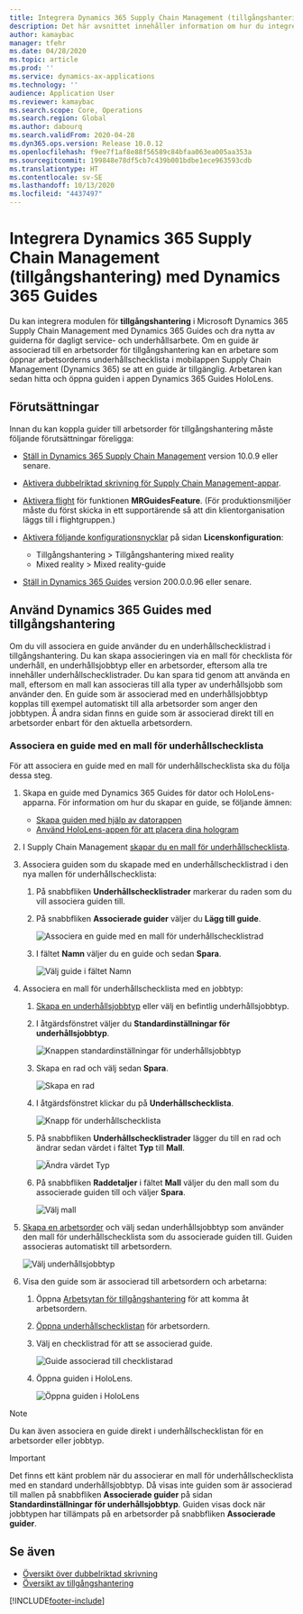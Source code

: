 ```yaml
---
title: Integrera Dynamics 365 Supply Chain Management (tillgångshantering) med Dynamics 365 Guides
description: Det här avsnittet innehåller information om hur du integrerar modulen för tillgångshantering i Microsoft Dynamics 365 Supply Chain Management med Dynamics 365 Guides och drar nytta av guiderna för dagligt service- och underhållsarbete.
author: kamaybac
manager: tfehr
ms.date: 04/28/2020
ms.topic: article
ms.prod: ''
ms.service: dynamics-ax-applications
ms.technology: ''
audience: Application User
ms.reviewer: kamaybac
ms.search.scope: Core, Operations
ms.search.region: Global
ms.author: dabourq
ms.search.validFrom: 2020-04-28
ms.dyn365.ops.version: Release 10.0.12
ms.openlocfilehash: f9ee7f1af8e88f56589c84bfaa063ea005aa353a
ms.sourcegitcommit: 199848e78df5cb7c439b001bdbe1ece963593cdb
ms.translationtype: HT
ms.contentlocale: sv-SE
ms.lasthandoff: 10/13/2020
ms.locfileid: "4437497"
---
```

# <a name="integrate-dynamics-365-supply-chain-management-asset-management-with-dynamics-365-guides"></a>Integrera Dynamics 365 Supply Chain Management (tillgångshantering) med Dynamics 365 Guides

Du kan integrera modulen för **tillgångshantering** i Microsoft Dynamics 365 Supply Chain Management med Dynamics 365 Guides och dra nytta av guiderna för dagligt service- och underhållsarbete. Om en guide är associerad till en arbetsorder för tillgångshantering kan en arbetare som öppnar arbetsorderns underhållschecklista i mobilappen Supply Chain Management (Dynamics 365) se att en guide är tillgänglig. Arbetaren kan sedan hitta och öppna guiden i appen Dynamics 365 Guides HoloLens.

## <a name="prerequisites"></a>Förutsättningar

Innan du kan koppla guider till arbetsorder för tillgångshantering måste följande förutsättningar föreligga:

- [Ställ in Dynamics 365 Supply Chain Management](../../fin-ops-core/fin-ops/index.md) version 10.0.9 eller senare.
- [Aktivera dubbelriktad skrivning för Supply Chain Management-appar](../../fin-ops-core/dev-itpro/data-entities/dual-write/enable-dual-write.md).
- [Aktivera flight](../../fin-ops-core/dev-itpro/data-entities/data-entities-data-packages.md#features-flighted-in-data-management-and-enabling-flighted-features) för funktionen **MRGuidesFeature**. (För produktionsmiljöer måste du först skicka in ett supportärende så att din klientorganisation läggs till i flightgruppen.)
- [Aktivera följande konfigurationsnycklar](https://docs.microsoft.com/dynamicsax-2012/appuser-itpro/license-code-and-configuration-key-reference) på sidan **Licenskonfiguration**:

    - Tillgångshantering \> Tillgångshantering mixed reality
    - Mixed reality \> Mixed reality-guide

- [Ställ in Dynamics 365 Guides](https://docs.microsoft.com/dynamics365/mixed-reality/guides/setup#step-2-create-a-common-data-service-environment-and-install-the-dynamics-365-guides-solution) version 200.0.0.96 eller senare.

## <a name="use-dynamics-365-guides-with-asset-management"></a>Använd Dynamics 365 Guides med tillgångshantering

Om du vill associera en guide använder du en underhållschecklistrad i tillgångshantering. Du kan skapa associeringen via en mall för checklista för underhåll, en underhållsjobbtyp eller en arbetsorder, eftersom alla tre innehåller underhållschecklistrader. Du kan spara tid genom att använda en mall, eftersom en mall kan associeras till alla typer av underhållsjobb som använder den. En guide som är associerad med en underhållsjobbtyp kopplas till exempel automatiskt till alla arbetsorder som anger den jobbtypen. Å andra sidan finns en guide som är associerad direkt till en arbetsorder enbart för den aktuella arbetsordern.

### <a name="associate-a-guide-with-a-maintenance-checklist-template"></a>Associera en guide med en mall för underhållschecklista

För att associera en guide med en mall för underhållschecklista ska du följa dessa steg.

1. Skapa en guide med Dynamics 365 Guides för dator och HoloLens-apparna. För information om hur du skapar en guide, se följande ämnen:

    - [Skapa guiden med hjälp av datorappen](https://docs.microsoft.com/dynamics365/mixed-reality/guides/pc-app-overview)
    - [Använd HoloLens-appen för att placera dina hologram](https://docs.microsoft.com/dynamics365/mixed-reality/guides/hololens-app-overview)

1. I Supply Chain Management [skapar du en mall för underhållschecklista](setup-for-work-orders/job-groups-and-job-types-variants-trades-and-checklists.md#create-a-maintenance-checklist-template).
1. Associera guiden som du skapade med en underhållschecklistrad i den nya mallen för underhållschecklista:

    1. På snabbfliken **Underhållschecklistrader** markerar du raden som du vill associera guiden till.
    1. På snabbfliken **Associerade guider** väljer du **Lägg till guide**.

        ![Associera en guide med en mall för underhållschecklistrad](media/am-guides-integration-add-guide.png "Associera en guide med en mall för underhållschecklistrad")

    1. I fältet **Namn** väljer du en guide och sedan **Spara**.

        ![Välj guide i fältet Namn](media/am-guides-integration-select-guide.png "Välj guide i fältet Namn")

1. Associera en mall för underhållschecklista med en jobbtyp:

    1. [Skapa en underhållsjobbtyp](setup-for-work-orders/job-groups-and-job-types-variants-trades-and-checklists.md#create-a-maintenance-job-type) eller välj en befintlig underhållsjobbtyp.
    1. I åtgärdsfönstret väljer du **Standardinställningar för underhållsjobbtyp**.

        ![Knappen standardinställningar för underhållsjobbtyp](media/am-guides-integration-job-defaults.png "Knappen standardinställningar för underhållsjobbtyp")

    1. Skapa en rad och välj sedan **Spara**.

        ![Skapa en rad](media/am-guides-integration-add-line.png "Skapa en rad")

    1. I åtgärdsfönstret klickar du på **Underhållschecklista**.

        ![Knapp för underhållschecklista](media/am-guides-integration-maintenance-checklist.png "Knapp för underhållschecklista")

    1. På snabbfliken **Underhållschecklistrader** lägger du till en rad och ändrar sedan värdet i fältet **Typ** till **Mall**.

        ![Ändra värdet Typ](media/am-guides-integration-checklist-lines.png "Ändra värdet Typ")

    1. På snabbfliken **Raddetaljer** i fältet **Mall** väljer du den mall som du associerade guiden till och väljer **Spara**.

        ![Välj mall](media/am-guides-integration-checklist-line-details.png "Välj mall")

1. [Skapa en arbetsorder](work-orders/manually-created-workorders.md#create-work-order) och välj sedan underhållsjobbtyp som använder den mall för underhållschecklista som du associerade guiden till. Guiden associeras automatiskt till arbetsordern.

    ![Välj underhållsjobbtyp](media/am-guides-integration-create-work-order.png "Välj underhållsjobbtyp")

1. Visa den guide som är associerad till arbetsordern och arbetarna:

    1. Öppna [Arbetsytan för tillgångshantering](asset-management-mobile-workspace.md) för att komma åt arbetsordern.
    1. [Öppna underhållschecklistan](asset-management-mobile-workspace.md#view-maintenance-checklist-on-a-work-order-job) för arbetsordern.
    1. Välj en checklistrad för att se associerad guide.

        ![Guide associerad till checklistarad](media/am-guides-integration-show-guide.png "Guide associerad till checklistrad")

    1. Öppna guiden i HoloLens.

        ![Öppna guiden i HoloLens](media/am-guides-integration-hololens-select.png "Öppna guiden i HoloLens")

> [!NOTE]
> Du kan även associera en guide direkt i underhållschecklistan för en arbetsorder eller jobbtyp.

> [!IMPORTANT]
> Det finns ett känt problem när du associerar en mall för underhållschecklista med en standard underhållsjobbtyp. Då visas inte guiden som är associerad till mallen på snabbfliken **Associerade guider** på sidan **Standardinställningar för underhållsjobbtyp**. Guiden visas dock när jobbtypen har tillämpats på en arbetsorder på snabbfliken **Associerade guider**.

## <a name="see-also"></a>Se även

- [Översikt över dubbelriktad skrivning](../../fin-ops-core/dev-itpro/data-entities/dual-write/dual-write-overview.md)
- [Översikt av tillgångshantering](index.md)


[!INCLUDE[footer-include](../../includes/footer-banner.md)]